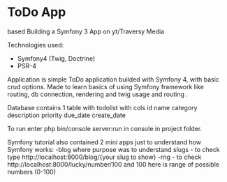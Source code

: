 # ToDo App
based Building a Symfony 3 App on yt/Traversy Media

Technologies used:
- Symfony4 (Twig, Doctrine)
- PSR-4

Application is simple ToDo application builded with Symfony 4, with basic crud options. Made to learn basics of using Symfony framework like routing, db connection, rendering and twig usage and routing .

Database contains 1 table with todolist with cols
id
name
category
description
priority
due_date
create_date

To run enter php bin/console server:run in console in project folder.


Symfony tutorial also contained 2 mini apps just to understand how Symfony works:
-blog where purpose was to understand slugs - to check type http://localhost:8000/blog/{your slug to show}
-rng - to check http://localhost:8000/lucky/number/100 and 100 here is range of possible numbers (0-100)
